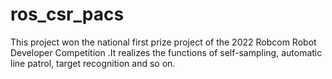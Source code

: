 # ros_csr_pacs
This project won the national first prize project of the 2022 Robcom Robot Developer Competition .It realizes the functions of self-sampling, automatic line patrol, target recognition and so on.
